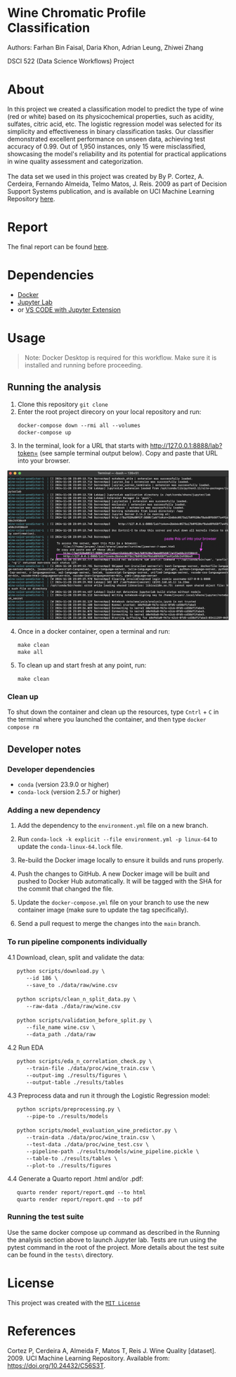# Wine Chromatic Profile Classification
Authors: Farhan Bin Faisal, Daria Khon, Adrian Leung, Zhiwei Zhang

DSCI 522 (Data Science Workflows) Project

# About
In this project we created a classification model to predict the type of wine (red or white) based on its physicochemical properties, such as acidity, sulfates, citric acid, etc. The logistic regression model was selected for its simplicity and effectiveness in binary classification tasks. Our classifier demonstrated excellent performance on unseen data, achieving test accuracy of 0.99. Out of 1,950 instances, only 15 were misclassified, showcasing the model's reliability and its potential for practical applications in wine quality assessment and categorization.
<br> <br>
The data set we used in this project was created by By P. Cortez, A. Cerdeira, Fernando Almeida, Telmo Matos, J. Reis. 2009 as part of Decision Support Systems publication, and is available on UCI Machine Learning Repository [here](https://archive.ics.uci.edu/dataset/186/wine+quality). 

# Report
The final report can be found [here](https://ubc-mds.github.io/DSCI522-2425-22-wine-chromatic-profile/).

# Dependencies
- [Docker](https://www.docker.com/)
- [Jupyter Lab](https://jupyter.org/)
- or [VS CODE with Jupyter Extension](https://marketplace.visualstudio.com/items?itemName=ms-toolsai.jupyter)

# Usage
> Note: Docker Desktop is required for this workflow. Make sure it is installed and running before proceeding.
## Running the analysis

1. Clone this repository `git clone`
2. Enter the root project direcory on your local repository and run:  
    ```
    docker-compose down --rmi all --volumes
    docker-compose up
    ```
3. In the terminal, look for a URL that starts with http://127.0.0.1:8888/lab?token= (see sample terminal output below). Copy and paste that URL into your browser.
<img src="img/docker_instructions.png" width=600>

4. Once in a docker container, open a terminal and run:
   ```
   make clean
   make all
   ```
5. To clean up and start fresh at any point, run:
   ```
   make clean
   ```

### Clean up

To shut down the container and clean up the resources, 
type `Cntrl` + `C` in the terminal
where you launched the container, and then type `docker compose rm`

## Developer notes

### Developer dependencies
- `conda` (version 23.9.0 or higher)
- `conda-lock` (version 2.5.7 or higher)

### Adding a new dependency

1. Add the dependency to the `environment.yml` file on a new branch.

2. Run `conda-lock -k explicit --file environment.yml -p linux-64` to update the `conda-linux-64.lock` file.

2. Re-build the Docker image locally to ensure it builds and runs properly.

3. Push the changes to GitHub. A new Docker
   image will be built and pushed to Docker Hub automatically.
   It will be tagged with the SHA for the commit that changed the file.

4. Update the `docker-compose.yml` file on your branch to use the new
   container image (make sure to update the tag specifically).

5. Send a pull request to merge the changes into the `main` branch. 

### To run pipeline components individually

4.1 Download, clean, split and validate the data:
```
   python scripts/download.py \
      --id 186 \
      --save_to ./data/raw/wine.csv

   python scripts/clean_n_split_data.py \
      --raw-data ./data/raw/wine.csv
   
   python scripts/validation_before_split.py \
      --file_name wine.csv \
      --data_path ./data/raw

```
4.2 Run EDA
```
   python scripts/eda_n_correlation_check.py \
      --train-file ./data/proc/wine_train.csv \
      --output-img ./results/figures \
      --output-table ./results/tables
```
4.3 Preprocess data and run it through the Logistic Regression model:
```
   python scripts/preprocessing.py \
      --pipe-to ./results/models

   python scripts/model_evaluation_wine_predictor.py \
      --train-data ./data/proc/wine_train.csv \
      --test-data ./data/proc/wine_test.csv \
      --pipeline-path ./results/models/wine_pipeline.pickle \
      --table-to ./results/tables \
      --plot-to ./results/figures
```
4.4 Generate a Quarto report .html and/or .pdf:
```
   quarto render report/report.qmd --to html
   quarto render report/report.qmd --to pdf
```

### Running the test suite
Use the same docker compose up command as described in the Running the analysis section above to launch Jupyter lab. Tests are run using the pytest command in the root of the project. More details about the test suite can be found in the `tests\` directory.


# License
This project was created with the [`MIT License`](LICENSE.md)

# References
Cortez P, Cerdeira A, Almeida F, Matos T, Reis J. Wine Quality [dataset]. 2009. UCI Machine Learning Repository. Available from: https://doi.org/10.24432/C56S3T.
